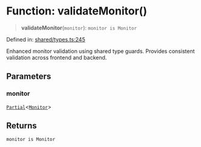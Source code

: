 # Function: validateMonitor()

> **validateMonitor**(`monitor`): `monitor is Monitor`

Defined in: [shared/types.ts:245](https://github.com/Nick2bad4u/Uptime-Watcher/blob/main/shared/types.ts#L245)

Enhanced monitor validation using shared type guards. Provides consistent
validation across frontend and backend.

## Parameters

### monitor

[`Partial`](https://www.typescriptlang.org/docs/handbook/utility-types.html#partialtype)\<[`Monitor`](../interfaces/Monitor.md)\>

## Returns

`monitor is Monitor`
